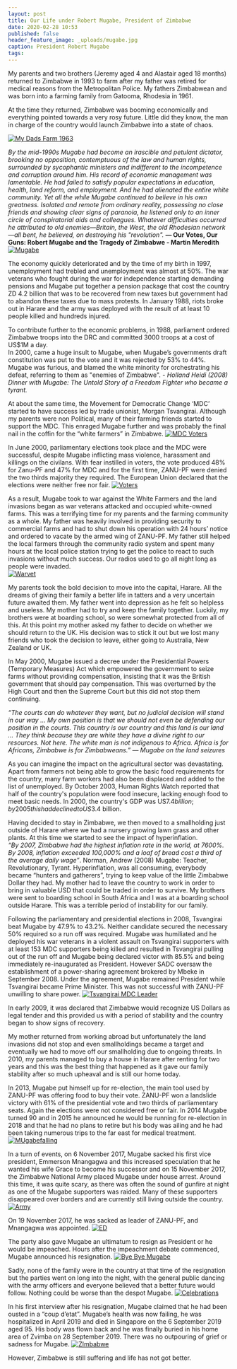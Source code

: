 ```yaml
---
layout: post
title: Our Life under Robert Mugabe, President of Zimbabwe
date: 2020-02-28 10:53
published: false
header_feature_image: _uploads/mugabe.jpg
caption: President Robert Mugabe
tags:
---
```


My parents and two brothers (Jeremy aged 4 and Alastair aged 18 months) returned to Zimbabwe in 1993 to farm after my father was retired for medical reasons from the Metropolitan Police.  My fathers Zimbabwean and was born into a farming family from Gatooma, Rhodesia in 1961.

At the time they returned, Zimbabwe was booming economically and everything pointed towards a very rosy future.  Little did they know, the man in charge of the country would launch Zimbabwe into a state of chaos.

[![My Dads Farm 1963](/_uploads/my-dads-farm-1963.png)](/_uploads/my-dads-farm-1963.png)


_By the mid-1990s Mugabe had become an irascible and petulant dictator, brooking no opposition, contemptuous of the law and human rights, surrounded by sycophantic ministers and indifferent to the incompetence and corruption around him. His record of economic management was lamentable. He had failed to satisfy popular expectations in education, health, land reform, and employment. And he had alienated the entire white community. Yet all the while Mugabe continued to believe in his own greatness. Isolated and remote from ordinary reality, possessing no close friends and showing clear signs of paranoia, he listened only to an inner circle of conspiratorial aids and colleagues. Whatever difficulties occurred he attributed to old enemies—Britain, the West, the old Rhodesian network—all bent, he believed, on destroying his "revolution"._
**— Our Votes, Our Guns:  Robert Mugabe and the Tragedy of Zimbabwe - Martin Meredith**
[![Mugabe](/_uploads/mugabe.png)](/_uploads/mugabe.png)

The economy quickly deteriorated and by the time of my birth in 1997, unemployment had trebled and unemployment was almost at 50%.  The war veterans who fought during the war for independence starting demanding pensions and Mugabe put together a pension package that cost the country ZD 4.2 billion that was to be recovered from new taxes but government had to abandon these taxes due to mass protests.  In January 1988, riots broke out in Harare and the army was deployed with the result of at least 10 people killed and hundreds injured.  

To contribute further to the economic problems, in 1988, parliament ordered Zimbabwe troops into the DRC and committed 3000 troops at a cost of US$1M a day.   
In 2000, came a huge insult to Mugabe, when Mugabe’s governments draft constitution was put to the vote and it was rejected by 53% to 44%.  Mugabe was furious, and blamed the white minority for orchestrating his defeat, referring to them as "enemies of Zimbabwe". _- Holland Heidi (2008) Dinner with Mugabe:  The Untold Story of a Freedom Fighter who became a tyrant._


At about the same time, the Movement for Democratic Change ‘MDC’ started to have success led by trade unionist, Morgan Tsvangirai.  Although my parents were non Political, many of their farming friends started to support the MDC.  This enraged Mugabe further and was probably the final nail in the coffin for the “white farmers” in Zimbabwe.
[![MDC Voters](/_uploads/mdc-voters.png)](/_uploads/mdc-voters.png)

In June 2000, parliamentary elections took place and the MDC were successful, despite Mugabe inflicting mass violence, harassment and killings on the civilans. With fear instilled in voters, the vote produced 48% for Zanu-PF and 47% for MDC and for the first time, ZANU-PF were denied the two thirds majority they required.  The European Union declared that the elections were neither free nor fair.
[![Voters](/_uploads/voters.png)](/_uploads/voters.png)

As a result, Mugabe took to war against the White Farmers and the land invasions began as war veterans attacked and occupied white-owned farms.  This was a terrifying time for my parents and the farming community as a whole.  My father was heavily involved in providing security to commercial farms and had to shut down his operation with 24 hours’ notice and ordered to vacate by the armed wing of ZANU-PF.  My father still helped the local farmers through the community radio system and spent many hours at the local police station trying to get the police to react to such invasions without much success.  Our radios used to go all night long as people were invaded.  
[![Warvet ](/_uploads/warvet.png)](/_uploads/warvet.png)

My parents took the bold decision to move into the capital, Harare.  All the dreams of giving their family a better life in tatters and a very uncertain future awaited them.  My father went into depression as he felt so helpless and useless.  My mother had to try and keep the family together.  Luckily, my brothers were at boarding school, so were somewhat protected from all of this.  At this point my mother asked my father to decide on whether we should return to the UK.  His decision was to stick it out but we lost many friends who took the decision to leave, either going to Australia, New Zealand or UK.

In May 2000, Mugabe issued a decree under the Presidential Powers (Temporary Measures) Act which empowered the government to seize farms without providing compensation, insisting that it was the British government that should pay compensation.  This was overturned by the High Court and then the Supreme Court but this did not stop them continuing.

_“The courts can do whatever they want, but no judicial decision will stand in our way ... My own position is that we should not even be defending our position in the courts. This country is our country and this land is our land ... They think because they are white they have a divine right to our resources. Not here. The white man is not indigenous to Africa. Africa is for Africans, Zimbabwe is for Zimbabweans.” — Mugabe on the land seizures_

As you can imagine the impact on the agricultural sector was devastating.  Apart from farmers not being able to grow the basic food requirements for the country, many farm workers had also been displaced and added to the list of unemployed.  By October 2003, Human Rights Watch reported that half of the country's population were food insecure, lacking enough food to meet basic needs. In 2000, the country's GDP was US$7.4 billion; by 2005 this had declined to US$3.4 billion.

Having decided to stay in Zimbabwe, we then moved to a smallholding just outside of Harare where we had a nursery growing lawn grass and other plants.  At this time we started to see the impact of hyperinflation.  
_“By 2007, Zimbabwe had the highest inflation rate in the world, at 7600%. By 2008, inflation exceeded 100,000% and a loaf of bread cost a third of the average daily wage”_. Norman, Andrew (2008) Mugabe: Teacher, Revolutionary, Tyrant.
  Hyperinflation, was all consuming, everybody became “hunters and gatherers”, trying to keep value of the little Zimbabwe Dollar they had.  My mother had to leave the country to work in order to bring in valuable USD that could be traded in order to survive.  My brothers were sent to boarding school in South Africa and I was at a boarding school outside Harare.  This was a terrible period of instability for our family.  

Following the parliamentary and presidential elections in 2008, Tsvangirai beat Mugabe by 47.9% to 43.2%.  Neither candidate secured the necessary 50% required so a run off was required.  Mugabe was humiliated and he deployed his war veterans in a violent assault on Tsvangirai supporters with at least 153 MDC supporters being killed and resulted in Tsvangirai pulling out of the run off and Mugabe being declared victor with 85.5% and being immediately re-inaugurated as President.  However SADC oversaw the establishment of a power-sharing agreement brokered by Mbeke in September 2008.  Under the agreement, Mugabe remained President while Tsvangirai became Prime Minister.  This was not successful with ZANU-PF unwilling to share power.
[![Tsvangirai MDC Leader](/_uploads/tsvangirai-mdc-leader.png)](/_uploads/tsvangirai-mdc-leader.png)

In early 2009, it was declared that Zimbabwe would recognize US Dollars as legal tender and this provided us with a period of stability and the country began to show signs of recovery.  

My mother returned from working abroad but unfortunately the land invasions did not stop and even smallholdings became a target and eventually we had to move off our smallholding due to ongoing threats.  In 2010, my parents managed to buy a house in Harare after renting for two years and this was the best thing that happened as it gave our family stability after so much upheaval and is still our home today.

In 2013, Mugabe put himself up for re-election, the main tool used by ZANU-PF was offering food to buy their vote.   ZANU-PF won a landslide victory with 61% of the presidential vote and two thirds of parliamentary seats.  Again the elections were not considered free or fair.
In 2014 Mugabe turned 90 and in 2015 he announced he would be running for re-election in 2018 and that he had no plans to retire but his body was ailing and he had been taking numerous trips to the far east for medical treatment.  
[![MUgabefalling](/_uploads/mugabefalling.png)](/_uploads/mugabefalling.png)

In a turn of events, on 6 November 2017, Mugabe sacked his first vice president, Emmerson Mnangagwa and this increased speculation that he wanted his wife Grace to become his successor and on 15 November 2017, the Zimbabwe National Army placed Mugabe under house arrest.  Around this time, it was quite scary, as there was often the sound of gunfire at night as one of the Mugabe supporters was raided.  Many of these supporters disappeared over borders and are currently still living outside the country.
[![Army](/_uploads/army.png)](/_uploads/army.png)

On 19 November 2017, he was sacked as leader of ZANU-PF, and Mnangagwa was appointed.
[![ED](/_uploads/ed.png)](/_uploads/ed.png)

The party also gave Mugabe an ultimatum to resign as President or he would be impeached.  Hours after the impeachment debate commenced, Mugabe announced his resignation.
[![Bye Bye Mugabe](/_uploads/bye-bye-mugabe.png)](/_uploads/bye-bye-mugabe.png)

Sadly, none of the family were in the country at that time of the resignation but the parties went on long into the night, with the general public dancing with the army officers and everyone believed that a better future would follow.  Nothing could be worse than the despot Mugabe.
[![Celebrations](/_uploads/celebrations.png)](/_uploads/celebrations.png)

In his first interview after his resignation, Mugabe claimed that he had been ousted in a “coup d’etat”.
Mugabe’s health was now failing, he was hospitalized in April 2019 and died in Singapore on the 6 September 2019 aged 95.  His body was flown back and he was finally buried in his home area of Zvimba on 28 September 2019.  There was no outpouring of grief or sadness for Mugabe.
[![ZImbabwe ](/_uploads/zimbabwe.png)](/_uploads/zimbabwe.png)

However, Zimbabwe is still suffering and life has not got better.
